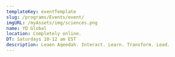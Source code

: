 ```yaml
---
templateKey: eventTemplate
slug: /programs/Events/event/
imgURL: /myAssets/img/sciences.png
name: YD Global
location: Completely online.
DT: Saturdays 10-12 am EST
description: Leaen Aqeedah. Interact. Learn. Transform. Lead.
---
```

